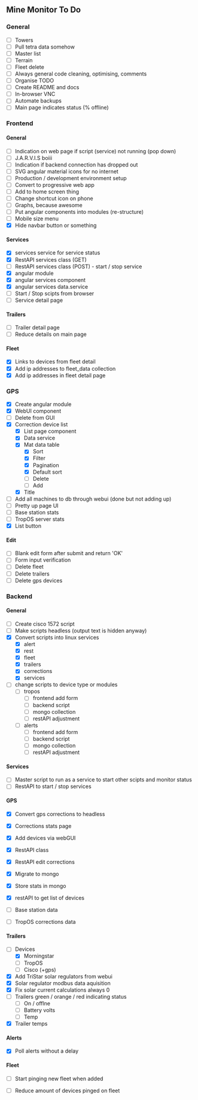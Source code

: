 ## Mine Monitor To Do

### General
- [ ] Towers
- [ ] Pull tetra data somehow
- [ ] Master list
- [ ] Terrain
- [ ] Fleet delete
- [ ] Always general code cleaning, optimising, comments
- [ ] Organise TODO
- [ ] Create README and docs
- [ ] In-browser VNC
- [ ] Automate backups
- [ ] Main page indicates status (% offline)

### Frontend
#### General
- [ ] Indication on web page if script (service) not running (pop down)
- [ ] J.A.R.V.I.S boiii
- [ ] Indication if backend connection has dropped out
- [ ] SVG angular material icons for no internet
- [ ] Production / development environment setup
- [ ] Convert to progressive web app
- [ ] Add to home screen thing
- [ ] Change shortcut icon on phone
- [ ] Graphs, because awesome
- [ ] Put angular components into modules (re-structure)
- [ ] Mobile size menu
- [x] Hide navbar button or something

#### Services
- [x] services service for service status
- [x] RestAPI services class (GET)
- [ ] RestAPI services class (POST) - start / stop service
- [x] angular module
- [x] angular services component
- [x] angular services data.service
- [ ] Start / Stop scipts from browser
- [ ] Service detail page

#### Trailers
- [ ] Trailer detail page
- [ ] Reduce details on main page

#### Fleet
- [x] Links to devices from fleet detail
- [x] Add ip addresses to fleet_data collection
- [x] Add ip addresses in fleet detail page

### GPS
- [x] Create angular module
- [x] WebUI component
- [ ] Delete from GUI
- [x] Correction device list
    - [x] List page component
    - [x] Data service
    - [x] Mat data table
        - [x] Sort
        - [x] Filter
        - [x] Pagination
        - [x] Default sort
        - [ ] Delete 
        - [ ] Add
    - [x] Title
- [ ] Add all machines to db through webui (done but not adding up)
- [ ] Pretty up page UI
- [ ] Base station stats
- [ ] TropOS server stats 
- [x] List button

#### Edit
- [ ] Blank edit form after submit and return 'OK'
- [ ] Form input verification
- [ ] Delete fleet
- [ ] Delete trailers
- [ ] Delete gps devices

### Backend
#### General
- [ ] Create cisco 1572 script
- [ ] Make scripts headless (output text is hidden anyway)
- [x] Convert scripts into linux services
    - [x] alert
    - [x] rest
    - [x] fleet
    - [x] trailers
    - [x] corrections
    - [x] services
- [ ] change scripts to device type or modules
    - [ ] tropos
        - [ ] frontend add form
        - [ ] backend script
        - [ ] mongo collection
        - [ ] restAPI adjustment
    - [ ] alerts
        - [ ] frontend add form
        - [ ] backend script
        - [ ] mongo collection
        - [ ] restAPI adjustment

#### Services
- [ ] Master script to run as a service to start other scipts and monitor status
- [ ] RestAPI to start / stop services

#### GPS
- [x] Convert gps corrections to headless
- [x] Corrections stats page
- [x] Add devices via webGUI
- [x] RestAPI class
- [x] RestAPI edit corrections
- [x] Migrate to mongo
- [x] Store stats in mongo
- [x] restAPI to get list of devices
- [ ] Base station data
- [ ] TropOS corrections data


#### Trailers
- [ ] Devices
    - [x] Morningstar
    - [ ] TropOS
    - [ ] Cisco (+gps)
- [x] Add TriStar solar regulators from webui
- [x] Solar regulator modbus data aquisition
- [x] Fix solar current calculations always 0
- [ ] Trailers green / orange / red indicating status
    - [ ] On / offlne
    - [ ] Battery volts
    - [ ] Temp
- [x] Trailer temps

#### Alerts
- [x] Poll alerts without a delay

#### Fleet
- [ ] Start pinging new fleet when added
- [ ] Reduce amount of devices pinged on fleet

